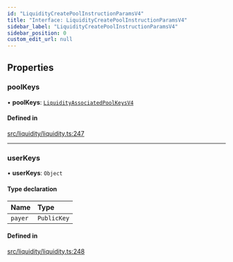 ```yaml
---
id: "LiquidityCreatePoolInstructionParamsV4"
title: "Interface: LiquidityCreatePoolInstructionParamsV4"
sidebar_label: "LiquidityCreatePoolInstructionParamsV4"
sidebar_position: 0
custom_edit_url: null
---
```


## Properties

### poolKeys

• **poolKeys**: [`LiquidityAssociatedPoolKeysV4`](LiquidityAssociatedPoolKeysV4.md)

#### Defined in

[src/liquidity/liquidity.ts:247](https://github.com/alpha-defi/raydium-sdk/blob/4217474/src/liquidity/liquidity.ts#L247)

___

### userKeys

• **userKeys**: `Object`

#### Type declaration

| Name | Type |
| :------ | :------ |
| `payer` | `PublicKey` |

#### Defined in

[src/liquidity/liquidity.ts:248](https://github.com/alpha-defi/raydium-sdk/blob/4217474/src/liquidity/liquidity.ts#L248)
